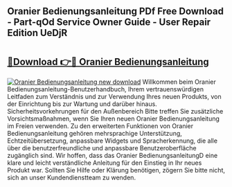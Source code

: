 ## Oranier Bedienungsanleitung PDf Free Download - Part-qOd Service Owner Guide - User Repair Edition UeDjR

# <h2><a href="http://df3v67j.blite.top/?on=Oranier+Bedienungsanleitung">🔗Download 👉🔴 Oranier Bedienungsanleitung</a></h2>

[![Oranier Bedienungsanleitung new download](https://i.imgur.com/lujVjoI.png)](http://df3v67j.blite.top/?on=Oranier+Bedienungsanleitung)
Willkommen beim Oranier Bedienungsanleitung-Benutzerhandbuch, Ihrem vertrauenswürdigen Leitfaden zum Verständnis und zur Verwendung Ihres neuen Produkts, von der Einrichtung bis zur Wartung und darüber hinaus. Sicherheitsvorkehrungen für den Außenbereich Bitte treffen Sie zusätzliche Vorsichtsmaßnahmen, wenn Sie Ihren neuen Oranier Bedienungsanleitung im Freien verwenden. Zu den erweiterten Funktionen von Oranier Bedienungsanleitung gehören mehrsprachige Unterstützung, Echtzeitübersetzung, anpassbare Widgets und Spracherkennung, die alle über die benutzerfreundliche und anpassbare Benutzeroberfläche zugänglich sind. Wir hoffen, dass das Oranier BedienungsanleitungD eine klare und leicht verständliche Anleitung für den Einstieg in Ihr neues Produkt war. Sollten Sie Hilfe oder Klärung benötigen, zögern Sie bitte nicht, sich an unser Kundendienstteam zu wenden.

